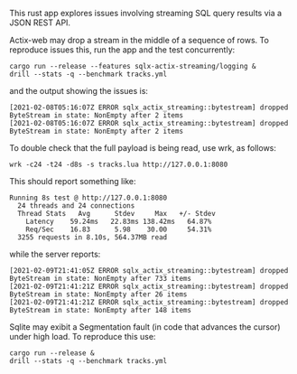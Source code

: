 This rust app explores issues involving streaming SQL query results
via a JSON REST API.

Actix-web may drop a stream in the middle of a sequence of rows.  To
reproduce issues this, run the app and the test concurrently:

    cargo run --release --features sqlx-actix-streaming/logging &
    drill --stats -q --benchmark tracks.yml

and the output showing the issues is:

    [2021-02-08T05:16:07Z ERROR sqlx_actix_streaming::bytestream] dropped ByteStream in state: NonEmpty after 2 items
    [2021-02-08T05:16:07Z ERROR sqlx_actix_streaming::bytestream] dropped ByteStream in state: NonEmpty after 2 items

To double check that the full payload is being read, use wrk, as follows:

    wrk -c24 -t24 -d8s -s tracks.lua http://127.0.0.1:8080

This should report something like:

    Running 8s test @ http://127.0.0.1:8080
      24 threads and 24 connections
      Thread Stats   Avg      Stdev     Max   +/- Stdev
        Latency    59.24ms   22.83ms 138.42ms   64.87%
        Req/Sec    16.83      5.98    30.00     54.31%
      3255 requests in 8.10s, 564.37MB read

while the server reports:

    [2021-02-09T21:41:05Z ERROR sqlx_actix_streaming::bytestream] dropped ByteStream in state: NonEmpty after 733 items
    [2021-02-09T21:41:21Z ERROR sqlx_actix_streaming::bytestream] dropped ByteStream in state: NonEmpty after 26 items
    [2021-02-09T21:41:21Z ERROR sqlx_actix_streaming::bytestream] dropped ByteStream in state: NonEmpty after 148 items

Sqlite may exibit a Segmentation fault (in code that advances the cursor)
under high load. To reproduce this use:

    cargo run --release &
    drill --stats -q --benchmark tracks.yml


